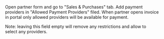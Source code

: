 Open partner form and go to "Sales & Purchases" tab. Add payment
providers in "Allowed Payment Providers" filed. When partner opens invoice in
portal only allowed providers will be available for payment.

Note: leaving this field empty will remove any restrictions and allow to
select any providers.
